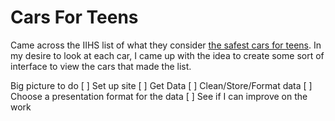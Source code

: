 # Cars For Teens

Came across the IIHS list of what they consider [the safest cars for teens](http://www.iihs.org/iihs/ratings/vehicles-for-teens). In my desire to look at each car, I came up with the idea to create some sort of interface to view the cars that made the list.

Big picture to do
[ ] Set up site
[ ] Get Data
[ ] Clean/Store/Format data
[ ] Choose a presentation format for the data
[ ] See if I can improve on the work
